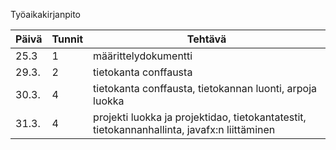 Työaikakirjanpito


| Päivä    | Tunnit | Tehtävä              |
| -------- | ------ | -------------------- |
| 25.3     | 1      | määrittelydokumentti |
| 29.3.    | 2      | tietokanta conffausta|
| 30.3.    | 4      | tietokanta conffausta, tietokannan luonti, arpoja luokka|
| 31.3.    | 4      |projekti luokka ja projektidao, tietokantatestit, tietokannanhallinta, javafx:n liittäminen|

